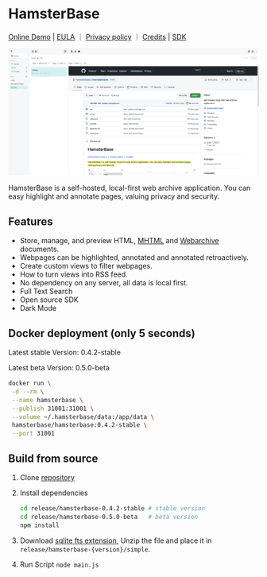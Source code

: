# HamsterBase

[Online Demo](https://hamsterbase.onrender.com) | [EULA](https://hamsterbase.com/docs/legal/eula/000.html) ｜ [Privacy policy](https://hamsterbase.com/docs/legal/privacy/000.html) ｜ [Credits](https://hamsterbase.com/docs/legal/credits.html) | [SDK](https://www.npmjs.com/package/@hamsterbase/sdk)

![](https://raw.githubusercontent.com/hamsterbase/hamsterbase/main/home.png)

HamsterBase is a self-hosted, local-first web archive application. You can easy highlight and annotate pages, valuing privacy and security.

## Features

- Store, manage, and preview HTML, [MHTML](https://en.wikipedia.org/wiki/MHTML) and [Webarchive](https://en.wikipedia.org/wiki/Webarchive) documents.
- Webpages can be highlighted, annotated and annotated retroactively.
- Create custom views to filter webpages.
- How to turn views into RSS feed.
- No dependency on any server, all data is local first.
- Full Text Search
- Open source SDK
- Dark Mode

## Docker deployment (only 5 seconds)

Latest stable Version: 0.4.2-stable

Latest beta Version: 0.5.0-beta

```bash
docker run \
 -d --rm \
 --name hamsterbase \
 --publish 31001:31001 \
 --volume ~/.hamsterbase/data:/app/data \
 hamsterbase/hamsterbase:0.4.2-stable \
 --port 31001
```

## Build from source

1. Clone [repository](https://github.com/hamsterbase/hamsterbase)
2. Install dependencies

   ```bash
   cd release/hamsterbase-0.4.2-stable # stable version
   cd release/hamsterbase-0.5.0-beta   # beta version
   npm install
   ```

3. Download [sqlite fts extension](https://github.com/wangfenjin/simple/releases), Unzip the file and place it in `release/hamsterbase-{version}/simple`.
4. Run Script `node main.js`
